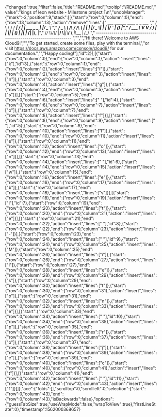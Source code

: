 {"changed":true,"filter":false,"title":"README.md","tooltip":"/README.md","value":"kings of leon website - Milestone project 1\n","undoManager":{"mark":-2,"position":9,"stack":[[{"start":{"row":0,"column":0},"end":{"row":13,"column":13},"action":"remove","lines":["         ___        ______     ____ _                 _  ___  ","        / \\ \\      / / ___|   / ___| | ___  _   _  __| |/ _ \\ ","       / _ \\ \\ /\\ / /\\___ \\  | |   | |/ _ \\| | | |/ _` | (_) |","      / ___ \\ V  V /  ___) | | |___| | (_) | |_| | (_| |\\__, |","     /_/   \\_\\_/\\_/  |____/   \\____|_|\\___/ \\__,_|\\__,_|  /_/ "," ----------------------------------------------------------------- ","","","Hi there! Welcome to AWS Cloud9!","","To get started, create some files, play with the terminal,","or visit https://docs.aws.amazon.com/console/cloud9/ for our documentation.","","Happy coding!"],"id":2}],[{"start":{"row":0,"column":0},"end":{"row":0,"column":1},"action":"insert","lines":["k"],"id":3},{"start":{"row":0,"column":1},"end":{"row":0,"column":2},"action":"insert","lines":["i"]},{"start":{"row":0,"column":2},"end":{"row":0,"column":3},"action":"insert","lines":["n"]},{"start":{"row":0,"column":3},"end":{"row":0,"column":4},"action":"insert","lines":["g"]},{"start":{"row":0,"column":4},"end":{"row":0,"column":5},"action":"insert","lines":["s"]}],[{"start":{"row":0,"column":5},"end":{"row":0,"column":6},"action":"insert","lines":[" "],"id":4},{"start":{"row":0,"column":6},"end":{"row":0,"column":7},"action":"insert","lines":["o"]},{"start":{"row":0,"column":7},"end":{"row":0,"column":8},"action":"insert","lines":["f"]}],[{"start":{"row":0,"column":8},"end":{"row":0,"column":9},"action":"insert","lines":[" "],"id":5},{"start":{"row":0,"column":9},"end":{"row":0,"column":10},"action":"insert","lines":["l"]},{"start":{"row":0,"column":10},"end":{"row":0,"column":11},"action":"insert","lines":["e"]},{"start":{"row":0,"column":11},"end":{"row":0,"column":12},"action":"insert","lines":["o"]},{"start":{"row":0,"column":12},"end":{"row":0,"column":13},"action":"insert","lines":["n"]}],[{"start":{"row":0,"column":13},"end":{"row":0,"column":14},"action":"insert","lines":[" "],"id":6},{"start":{"row":0,"column":14},"end":{"row":0,"column":15},"action":"insert","lines":["w"]},{"start":{"row":0,"column":15},"end":{"row":0,"column":16},"action":"insert","lines":["e"]},{"start":{"row":0,"column":16},"end":{"row":0,"column":17},"action":"insert","lines":["b"]},{"start":{"row":0,"column":17},"end":{"row":0,"column":18},"action":"insert","lines":["s"]}],[{"start":{"row":0,"column":18},"end":{"row":0,"column":19},"action":"insert","lines":["i"],"id":7},{"start":{"row":0,"column":19},"end":{"row":0,"column":20},"action":"insert","lines":["t"]},{"start":{"row":0,"column":20},"end":{"row":0,"column":21},"action":"insert","lines":["e"]}],[{"start":{"row":0,"column":21},"end":{"row":0,"column":22},"action":"insert","lines":[" "],"id":8},{"start":{"row":0,"column":22},"end":{"row":0,"column":23},"action":"insert","lines":["-"]}],[{"start":{"row":0,"column":23},"end":{"row":0,"column":24},"action":"insert","lines":[" "],"id":9},{"start":{"row":0,"column":24},"end":{"row":0,"column":25},"action":"insert","lines":["M"]},{"start":{"row":0,"column":25},"end":{"row":0,"column":26},"action":"insert","lines":["i"]},{"start":{"row":0,"column":26},"end":{"row":0,"column":27},"action":"insert","lines":["l"]},{"start":{"row":0,"column":27},"end":{"row":0,"column":28},"action":"insert","lines":["e"]},{"start":{"row":0,"column":28},"end":{"row":0,"column":29},"action":"insert","lines":["s"]},{"start":{"row":0,"column":29},"end":{"row":0,"column":30},"action":"insert","lines":["t"]},{"start":{"row":0,"column":30},"end":{"row":0,"column":31},"action":"insert","lines":["o"]},{"start":{"row":0,"column":31},"end":{"row":0,"column":32},"action":"insert","lines":["n"]},{"start":{"row":0,"column":32},"end":{"row":0,"column":33},"action":"insert","lines":["e"]}],[{"start":{"row":0,"column":33},"end":{"row":0,"column":34},"action":"insert","lines":[" "],"id":10},{"start":{"row":0,"column":34},"end":{"row":0,"column":35},"action":"insert","lines":["p"]},{"start":{"row":0,"column":35},"end":{"row":0,"column":36},"action":"insert","lines":["r"]},{"start":{"row":0,"column":36},"end":{"row":0,"column":37},"action":"insert","lines":["o"]},{"start":{"row":0,"column":37},"end":{"row":0,"column":38},"action":"insert","lines":["j"]},{"start":{"row":0,"column":38},"end":{"row":0,"column":39},"action":"insert","lines":["e"]},{"start":{"row":0,"column":39},"end":{"row":0,"column":40},"action":"insert","lines":["c"]},{"start":{"row":0,"column":40},"end":{"row":0,"column":41},"action":"insert","lines":["t"]}],[{"start":{"row":0,"column":41},"end":{"row":0,"column":42},"action":"insert","lines":[" "],"id":11},{"start":{"row":0,"column":42},"end":{"row":0,"column":43},"action":"insert","lines":["1"]}]]},"ace":{"folds":[],"scrolltop":0,"scrollleft":0,"selection":{"start":{"row":0,"column":43},"end":{"row":0,"column":43},"isBackwards":false},"options":{"guessTabSize":true,"useWrapMode":false,"wrapToView":true},"firstLineState":0},"timestamp":1562000368657}